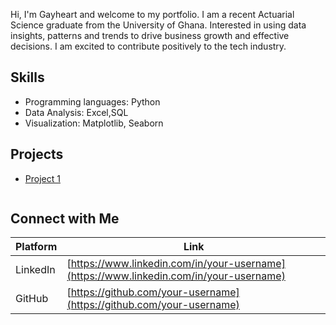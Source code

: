 Hi, I'm Gayheart and welcome to my portfolio.
I am a recent Actuarial Science graduate from the University of Ghana. Interested in using data insights, patterns and trends to drive business growth and effective decisions. I am excited to contribute positively to the tech industry.

## Skills
* Programming languages: Python
* Data Analysis: Excel,SQL
* Visualization: Matplotlib, Seaborn

## Projects
* [Project 1](https://github.com/your-username/project-1)

```

```
## Connect with Me
| Platform | Link |
|-----------|------|
| LinkedIn  | [https://www.linkedin.com/in/your-username](https://www.linkedin.com/in/your-username) |
| GitHub     | [https://github.com/your-username](https://github.com/your-username) |
```
